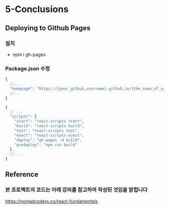 # 5-Conclusions

## Deploying to Github Pages

### 설치

- npm i gh-pages

### Package.json 수정

```js
{
  //...
  "homepage": "https://{your_github_username}.github.io/{the_name_of_your_project_in_github}/"
  //...
}
```

```js
{
  // ...
  "scripts": {
    "start": "react-scripts start",
    "build": "react-scripts build",
    "test": "react-scripts test",
    "eject": "react-scripts eject",
    "deploy": "gh-pages -d build",
    "predeploy": "npm run build"
  },
  // ...
}
```

## Reference

### 본 프로젝트의 코드는 아래 강의를 참고하여 작성된 것임을 밝힙니다

<https://nomadcoders.co/react-fundamentals>
